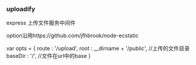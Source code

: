 ### uploadify

express 上传文件服务中间件

option沿用https://github.com/jfhbrook/node-ecstatic 

var opts = {
			 route 				: '/upload',
             root               : __dirname + '/public', //上传的文件目录
             baseDir            : '/', //文件在url中的base
           }